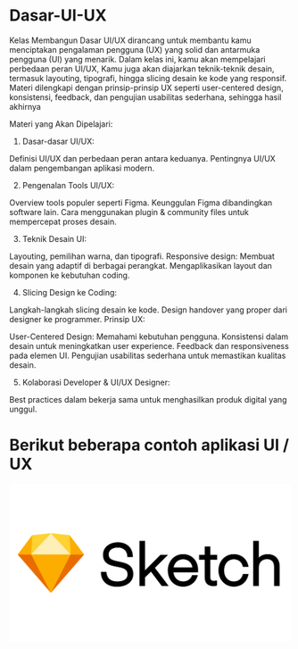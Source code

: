 # Dasar-UI-UX

Kelas Membangun Dasar UI/UX
dirancang untuk membantu kamu menciptakan pengalaman pengguna (UX) yang solid dan antarmuka pengguna (UI) yang menarik.
Dalam kelas ini, kamu akan mempelajari perbedaan peran UI/UX, Kamu juga akan diajarkan teknik-teknik desain, termasuk layouting, tipografi, hingga slicing desain ke kode yang responsif. Materi dilengkapi dengan prinsip-prinsip UX seperti user-centered design, konsistensi, feedback, dan pengujian usabilitas sederhana, sehingga hasil akhirnya

Materi yang Akan Dipelajari:

1. Dasar-dasar UI/UX:

Definisi UI/UX dan perbedaan peran antara keduanya.
Pentingnya UI/UX dalam pengembangan aplikasi modern.

2. Pengenalan Tools UI/UX:

Overview tools populer seperti Figma.
Keunggulan Figma dibandingkan software lain.
Cara menggunakan plugin & community files untuk mempercepat proses desain.

3. Teknik Desain UI:

Layouting, pemilihan warna, dan tipografi.
Responsive design: Membuat desain yang adaptif di berbagai perangkat.
Mengaplikasikan layout dan komponen ke kebutuhan coding.

4. Slicing Design ke Coding:

Langkah-langkah slicing desain ke kode.
Design handover yang proper dari designer ke programmer.
Prinsip UX:

User-Centered Design: Memahami kebutuhan pengguna.
Konsistensi dalam desain untuk meningkatkan user experience.
Feedback dan responsiveness pada elemen UI.
Pengujian usabilitas sederhana untuk memastikan kualitas desain.

5. Kolaborasi Developer & UI/UX Designer:

Best practices dalam bekerja sama untuk menghasilkan produk digital yang unggul.

# Berikut beberapa contoh aplikasi UI / UX

![image](https://raw.githubusercontent.com/itsolution405/Dasar-UI-UX/refs/heads/main/034ZguFPJgXgfslS6GqKxLG-9.webp)
